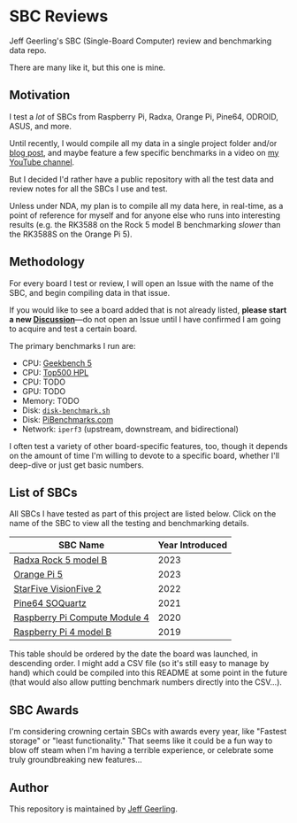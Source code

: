 # SBC Reviews

Jeff Geerling's SBC (Single-Board Computer) review and benchmarking data repo.

There are many like it, but this one is mine.

## Motivation

I test a _lot_ of SBCs from Raspberry Pi, Radxa, Orange Pi, Pine64, ODROID, ASUS, and more.

Until recently, I would compile all my data in a single project folder and/or [blog post](https://www.jeffgeerling.com/tags/sbc), and maybe feature a few specific benchmarks in a video on [my YouTube channel](https://www.youtube.com/c/JeffGeerling).

But I decided I'd rather have a public repository with all the test data and review notes for all the SBCs I use and test.

Unless under NDA, my plan is to compile all my data here, in real-time, as a point of reference for myself and for anyone else who runs into interesting results (e.g. the RK3588 on the Rock 5 model B benchmarking _slower_ than the RK3588S on the Orange Pi 5).

## Methodology

For every board I test or review, I will open an Issue with the name of the SBC, and begin compiling data in that issue.

If you would like to see a board added that is not already listed, **please start a new [Discussion](https://github.com/geerlingguy/sbc-reviews/discussions)**—do not open an Issue until I have confirmed I am going to acquire and test a certain board.

The primary benchmarks I run are:

  - CPU: [Geekbench 5](https://www.geekbench.com/download/)
  - CPU: [Top500 HPL](https://github.com/geerlingguy/top500-benchmark)
  - CPU: TODO
  - GPU: TODO
  - Memory: TODO
  - Disk: [`disk-benchmark.sh`](https://github.com/geerlingguy/pi-cluster/blob/master/benchmarks/disk-benchmark.sh)
  - Disk: [PiBenchmarks.com](https://pibenchmarks.com)
  - Network: `iperf3` (upstream, downstream, and bidirectional)

I often test a variety of other board-specific features, too, though it depends on the amount of time I'm willing to devote to a specific board, whether I'll deep-dive or just get basic numbers.

## List of SBCs

All SBCs I have tested as part of this project are listed below. Click on the name of the SBC to view all the testing and benchmarking details.

| SBC Name | Year Introduced |
| --- | --- |
| [Radxa Rock 5 model B](issues/3) | 2023 |
| [Orange Pi 5](issues/5) | 2023 |
| [StarFive VisionFive 2](issues/10) | 2022 |
| [Pine64 SOQuartz](issues/7) | 2021 |
| [Raspberry Pi Compute Module 4](issues/8) | 2020 |
| [Raspberry Pi 4 model B](issues/4) | 2019 |

This table should be ordered by the date the board was launched, in descending order. I might add a CSV file (so it's still easy to manage by hand) which could be compiled into this README at some point in the future (that would also allow putting benchmark numbers directly into the CSV...).

## SBC Awards

I'm considering crowning certain SBCs with awards every year, like "Fastest storage" or "least functionality." That seems like it could be a fun way to blow off steam when I'm having a terrible experience, or celebrate some truly groundbreaking new features...

## Author

This repository is maintained by [Jeff Geerling](https://www.jeffgeerling.com).
